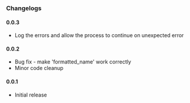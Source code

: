 ### Changelogs

#### 0.0.3

- Log the errors and allow the process to continue on unexpected error

#### 0.0.2

- Bug fix - make 'formatted_name' work correctly
- Minor code cleanup

#### 0.0.1

- Initial release
